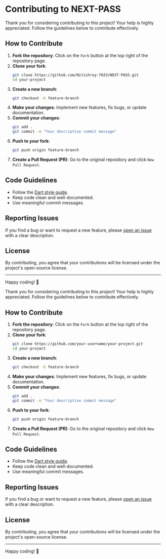 # Contributing to NEXT-PASS

Thank you for considering contributing to this project! Your help is highly appreciated. Follow the guidelines below to contribute effectively.

## How to Contribute

1. **Fork the repository**: Click on the `Fork` button at the top right of the repository page.
2. **Clone your fork**:
   ```sh
   git clone https://github.com/Nitishroy-7033/NEXT-PASS.git
   cd your-project
   ```
3. **Create a new branch**:
   ```sh
   git checkout -b feature-branch
   ```
4. **Make your changes**: Implement new features, fix bugs, or update documentation.
5. **Commit your changes**:
   ```sh
   git add .
   git commit -m "Your descriptive commit message"
   ```
6. **Push to your fork**:
   ```sh
   git push origin feature-branch
   ```
7. **Create a Pull Request (PR)**: Go to the original repository and click `New Pull Request`.

## Code Guidelines

- Follow the [Dart style guide](https://dart.dev/guides/language/effective-dart/style).
- Keep code clean and well-documented.
- Use meaningful commit messages.

## Reporting Issues

If you find a bug or want to request a new feature, please [open an issue](https://github.com/your-username/your-project/issues) with a clear description.

## License

By contributing, you agree that your contributions will be licensed under the project's open-source license.

---
Happy coding! 🚀

Thank you for considering contributing to this project! Your help is highly appreciated. Follow the guidelines below to contribute effectively.

## How to Contribute

1. **Fork the repository**: Click on the `Fork` button at the top right of the repository page.
2. **Clone your fork**:
   ```sh
   git clone https://github.com/your-username/your-project.git
   cd your-project
   ```
3. **Create a new branch**:
   ```sh
   git checkout -b feature-branch
   ```
4. **Make your changes**: Implement new features, fix bugs, or update documentation.
5. **Commit your changes**:
   ```sh
   git add .
   git commit -m "Your descriptive commit message"
   ```
6. **Push to your fork**:
   ```sh
   git push origin feature-branch
   ```
7. **Create a Pull Request (PR)**: Go to the original repository and click `New Pull Request`.

## Code Guidelines

- Follow the [Dart style guide](https://dart.dev/guides/language/effective-dart/style).
- Keep code clean and well-documented.
- Use meaningful commit messages.

## Reporting Issues

If you find a bug or want to request a new feature, please [open an issue](https://github.com/your-username/your-project/issues) with a clear description.

## License

By contributing, you agree that your contributions will be licensed under the project's open-source license.

---
Happy coding! 🚀
